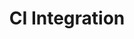 ---
layout: doc
title: CI Integration
prev_section: load-balancer
next_section: env-reference
permalink: /docs/3-0/ci/
---